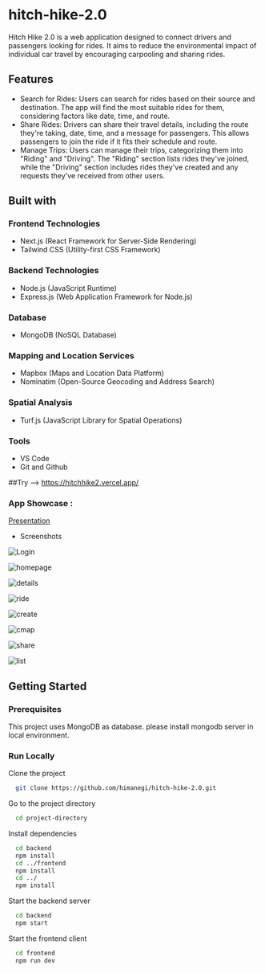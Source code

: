 # hitch-hike-2.0

 Hitch Hike 2.0 is a web application designed to connect drivers and passengers looking for rides. It aims to reduce the environmental impact of individual car travel by encouraging carpooling and sharing rides.

## Features

- Search for Rides: Users can search for rides based on their source and destination. The app will find the most suitable rides for them, considering factors like date, time, and route.
- Share Rides: Drivers can share their travel details, including the route they're taking, date, time, and a message for passengers. This allows passengers to join the ride if it fits their schedule and route.
- Manage Trips: Users can manage their trips, categorizing them into "Riding" and "Driving". The "Riding" section lists rides they've joined, while the "Driving" section includes rides they've created and any requests they've received from other users.

## Built with

### Frontend Technologies

- Next.js (React Framework for Server-Side Rendering)
- Tailwind CSS (Utility-first CSS Framework)

### Backend Technologies

- Node.js (JavaScript Runtime)
- Express.js (Web Application Framework for Node.js)

### Database

- MongoDB (NoSQL Database)

### Mapping and Location Services

- Mapbox (Maps and Location Data Platform)
- Nominatim (Open-Source Geocoding and Address Search)

### Spatial Analysis

- Turf.js (JavaScript Library for Spatial Operations)

### Tools

- VS Code
- Git and Github

##Try --> https://hitchhike2.vercel.app/

### App Showcase :

[Presentation](hitch-hikePPT.pdf)

- Screenshots

![Login](Asset/login.png)


![homepage](Asset/homepage.png)


![details](Asset/details.png)


![ride](Asset/search.png)


![create](Asset/create.png)


![cmap](Asset/cmap.png)


![share](Asset/share.png)


![list](Asset/RideList.png)


<!-- Getting Started -->
## Getting Started

<!-- Prerequisites -->
### Prerequisites

This project uses MongoDB as database. please install mongodb server in local environment.

<!-- Run Locally -->
### Run Locally

Clone the project

```bash
  git clone https://github.com/himanegi/hitch-hike-2.0.git
```

Go to the project directory

```bash
  cd project-directory
```

Install dependencies

```bash
  cd backend
  npm install
  cd ../frontend
  npm install
  cd ../
  npm install
```

Start the backend server

```bash
  cd backend
  npm start
```

Start the frontend client

```bash
  cd frontend
  npm run dev
```
